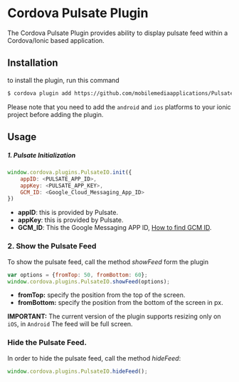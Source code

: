 # Cordova Pulsate Plugin

The Cordova Pulsate Plugin provides ability to display pulsate feed within a Cordova/Ionic based application.

## Installation

to install the plugin, run this command

```sh
$ cordova plugin add https://github.com/mobilemediaapplications/Pulsate.git
```

Please note that you need to add the `android` and `ios` platforms to your ionic project before adding the plugin.

## Usage

##### 1. Pulsate Initialization


```js
window.cordova.plugins.PulsateIO.init({
    appID: <PULSATE_APP_ID>,
    appKey: <PULSATE_APP_KEY>,
    GCM_ID: <Google_Cloud_Messaging_App_ID>
})
```

- **appID**: this is provided by Pulsate.
- **appKey**: this is provided by Pulsate.
- **GCM_ID**: This the Google Messaging APP ID, [How to find GCM ID](http://dev.tapjoy.com/faq/how-to-find-sender-id-and-api-key-for-gcm/).



### 2. Show the Pulsate Feed 

To show the pulsate feed, call the method _showFeed_ form the plugin

```js
var options = {fromTop: 50, fromBottom: 60};
window.cordova.plugins.PulsateIO.showFeed(options);
```

- **fromTop:** specify the position from the top of the screen.
- **fromBottom:** specify the position from the bottom of the screen in px.

**IMPORTANT:** The current version of the plugin supports resizing only on `iOS`, in `Android` The feed will be full screen.

### Hide the Pulsate Feed.

In order to hide the pulsate feed, call the method _hideFeed_:

```js
window.cordova.plugins.PulsateIO.hideFeed();
```


